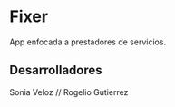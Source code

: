 # Fixer

App enfocada a prestadores de servicios.

## Desarrolladores

Sonia Veloz // Rogelio Gutierrez
